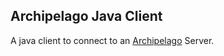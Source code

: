## Archipelago Java Client
A java client to connect to an [Archipelago](http://github.com/ArchipelagoMW/Archipelago) Server.
